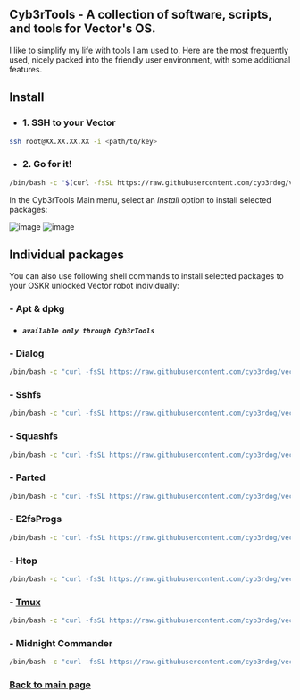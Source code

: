 
## Cyb3rTools - A collection of software, scripts, and tools for Vector's OS.

I like to simplify my life with tools I am used to. Here are the most frequently used,
nicely packed into the friendly user environment, with some additional features.

## Install

- ### 1. SSH to your Vector 
```sh
ssh root@XX.XX.XX.XX -i <path/to/key>
```

- ### 2. Go for it!
```sh
/bin/bash -c "$(curl -fsSL https://raw.githubusercontent.com/cyb3rdog/vector-oskr-notes/main/scripts/cyb3rtools.sh)"
```

In the Cyb3rTools Main menu, select an *Install* option to install selected packages:

![image](https://user-images.githubusercontent.com/12493945/124916998-97b1f000-dff3-11eb-869a-5743614bf9da.png)
![image](https://user-images.githubusercontent.com/12493945/124993817-2e5acd00-e045-11eb-9620-10239fa1b7c8.png)


## Individual packages 

You can also use following shell commands to install selected packages to your OSKR unlocked Vector robot individually:

### - Apt & dpkg

 - #### *``` available only through Cyb3rTools ```*

### - Dialog
```sh
/bin/bash -c "curl -fsSL https://raw.githubusercontent.com/cyb3rdog/vector-oskr-notes/main/packages/dialog.tar.gz | tar -xzC /"
```
### - Sshfs
```sh
/bin/bash -c "curl -fsSL https://raw.githubusercontent.com/cyb3rdog/vector-oskr-notes/main/packages/sshfs.tar.gz | tar -xzC /"
```
### - Squashfs
```sh
/bin/bash -c "curl -fsSL https://raw.githubusercontent.com/cyb3rdog/vector-oskr-notes/main/packages/squashfs.tar.gz | tar -xzC /"
```
### - Parted
```sh
/bin/bash -c "curl -fsSL https://raw.githubusercontent.com/cyb3rdog/vector-oskr-notes/main/packages/parted.tar.gz | tar -xzC /"
```
### - E2fsProgs
```sh
/bin/bash -c "curl -fsSL https://raw.githubusercontent.com/cyb3rdog/vector-oskr-notes/main/packages/e2fsprogs.tar.gz | tar -xzC /"
```
### - Htop
```sh
/bin/bash -c "curl -fsSL https://raw.githubusercontent.com/cyb3rdog/vector-oskr-notes/main/packages/htop.tar.gz | tar -xzC /"
```
### - [Tmux](https://github.com/cyb3rdog/vector-oskr-notes/blob/main/tools-tmux.md)
```sh
/bin/bash -c "curl -fsSL https://raw.githubusercontent.com/cyb3rdog/vector-oskr-notes/main/packages/tmux.tar.gz | tar -xzC /"
```
### - Midnight Commander
```sh
/bin/bash -c "curl -fsSL https://raw.githubusercontent.com/cyb3rdog/vector-oskr-notes/main/packages/mc.tar.gz | tar -xzC /"
```


### [Back to main page](https://github.com/cyb3rdog/vector-oskr-notes/blob/main/README.md)  
